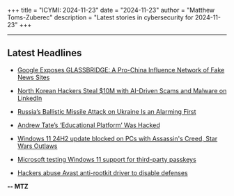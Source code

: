 +++
title = "ICYMI: 2024-11-23"
date = "2024-11-23"
author = "Matthew Toms-Zuberec"
description = "Latest stories in cybersecurity for 2024-11-23"
+++

---------------------------------------------------------------------------
## Latest Headlines
- [Google Exposes GLASSBRIDGE: A Pro-China Influence Network of Fake News Sites](https://thehackernews.com/2024/11/google-exposes-glassbridge-pro-china.html)

- [North Korean Hackers Steal $10M with AI-Driven Scams and Malware on LinkedIn](https://thehackernews.com/2024/11/north-korean-hackers-steal-10m-with-ai.html)

- [Russia’s Ballistic Missile Attack on Ukraine Is an Alarming First](https://www.wired.com/story/russia-ballistic-missile-attack-ukraine-alarming-first/)

- [Andrew Tate’s ‘Educational Platform’ Was Hacked](https://www.wired.com/story/andrew-tate-hack-undersea-cable-cut-iphone-graykey-salt-typhoon/)

- [Windows 11 24H2 update blocked on PCs with Assassin's Creed, Star Wars Outlaws](https://www.bleepingcomputer.com/news/microsoft/microsoft-halts-windows-11-24h2-update-on-pcs-assassins-creed-star-wars-outlaws/)

- [Microsoft testing Windows 11 support for third-party passkeys](https://www.bleepingcomputer.com/news/security/microsoft-testing-windows-11-support-for-third-party-passkeys/)

- [Hackers abuse Avast anti-rootkit driver to disable defenses](https://www.bleepingcomputer.com/news/security/hackers-abuse-avast-anti-rootkit-driver-to-disable-defenses/)

**-- MTZ**